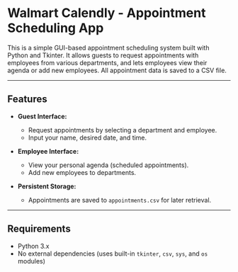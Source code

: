 # Walmart Calendly - Appointment Scheduling App

This is a simple GUI-based appointment scheduling system built with Python and Tkinter. It allows guests to request appointments with employees from various departments, and lets employees view their agenda or add new employees. All appointment data is saved to a CSV file.

---

## Features

- **Guest Interface:**
  - Request appointments by selecting a department and employee.
  - Input your name, desired date, and time.
  
- **Employee Interface:**
  - View your personal agenda (scheduled appointments).
  - Add new employees to departments.
  
- **Persistent Storage:**
  - Appointments are saved to `appointments.csv` for later retrieval.

---

## Requirements

- Python 3.x
- No external dependencies (uses built-in `tkinter`, `csv`, `sys`, and `os` modules)



